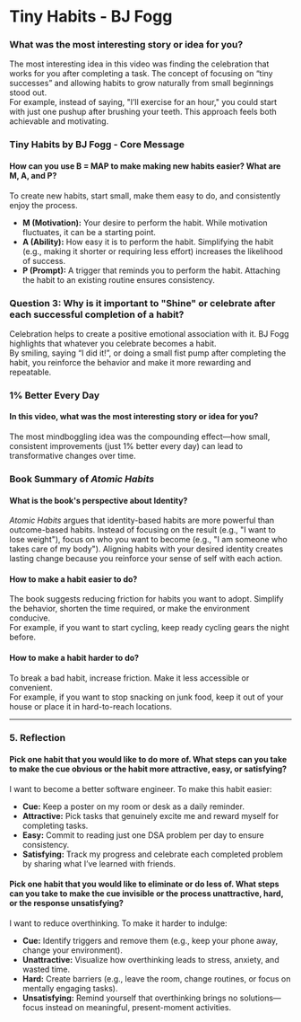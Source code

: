 # Tiny Habits - BJ Fogg

### What was the most interesting story or idea for you?
The most interesting idea in this video was finding the celebration that works for you after completing a task. The concept of focusing on “tiny successes” and allowing habits to grow naturally from small beginnings stood out.  
For example, instead of saying, "I’ll exercise for an hour," you could start with just one pushup after brushing your teeth. This approach feels both achievable and motivating.

### Tiny Habits by BJ Fogg - Core Message
#### How can you use B = MAP to make making new habits easier? What are M, A, and P?  
To create new habits, start small, make them easy to do, and consistently enjoy the process.  
- **M (Motivation):** Your desire to perform the habit. While motivation fluctuates, it can be a starting point.  
- **A (Ability):** How easy it is to perform the habit. Simplifying the habit (e.g., making it shorter or requiring less effort) increases the likelihood of success.  
- **P (Prompt):** A trigger that reminds you to perform the habit. Attaching the habit to an existing routine ensures consistency.  

### Question 3: Why is it important to "Shine" or celebrate after each successful completion of a habit?  
Celebration helps to create a positive emotional association with it. BJ Fogg highlights that whatever you celebrate becomes a habit.  
By smiling, saying “I did it!”, or doing a small fist pump after completing the habit, you reinforce the behavior and make it more rewarding and repeatable.

### 1% Better Every Day

#### In this video, what was the most interesting story or idea for you?
The most mindboggling idea was the compounding effect—how small, consistent improvements (just 1% better every day) can lead to transformative changes over time.

### Book Summary of *Atomic Habits*

#### What is the book's perspective about Identity?  
*Atomic Habits* argues that identity-based habits are more powerful than outcome-based habits. Instead of focusing on the result (e.g., "I want to lose weight"), focus on who you want to become (e.g., "I am someone who takes care of my body"). Aligning habits with your desired identity creates lasting change because you reinforce your sense of self with each action.

#### How to make a habit easier to do?  
The book suggests reducing friction for habits you want to adopt. Simplify the behavior, shorten the time required, or make the environment conducive.  
For example, if you want to start cycling, keep ready cycling gears the night before.

#### How to make a habit harder to do?  
To break a bad habit, increase friction. Make it less accessible or convenient.  
For example, if you want to stop snacking on junk food, keep it out of your house or place it in hard-to-reach locations.

---

### 5. Reflection

#### Pick one habit that you would like to do more of. What steps can you take to make the cue obvious or the habit more attractive, easy, or satisfying?
I want to become a better software engineer. To make this habit easier:  
- **Cue:** Keep a poster on my room or desk as a daily reminder.  
- **Attractive:** Pick tasks that genuinely excite me and reward myself for completing tasks.  
- **Easy:** Commit to reading just one DSA problem per day to ensure consistency.  
- **Satisfying:** Track my progress and celebrate each completed problem by sharing what I’ve learned with friends.

#### Pick one habit that you would like to eliminate or do less of. What steps can you take to make the cue invisible or the process unattractive, hard, or the response unsatisfying?  
I want to reduce overthinking. To make it harder to indulge:  
- **Cue:** Identify triggers and remove them (e.g., keep your phone away, change your environment).  
- **Unattractive:** Visualize how overthinking leads to stress, anxiety, and wasted time.  
- **Hard:** Create barriers (e.g., leave the room, change routines, or focus on mentally engaging tasks).  
- **Unsatisfying:** Remind yourself that overthinking brings no solutions—focus instead on meaningful, present-moment activities.
